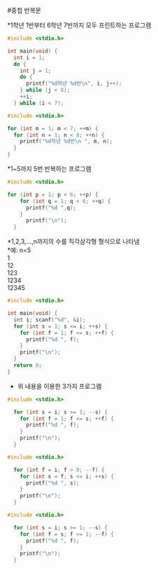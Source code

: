 #중첩 반복문

*1학년 1반부터 6학년 7반까지 모두 프린트하는 프로그램
```c
#include <stdio.h>

int main(void) {
  int i = 1;
  do {
    int j = 1;
    do {
      printf("%d학년 %d반\n", i, j++);
    } while (j < 8);
    ++i;
  } while (i < 7);
  ```
  ```c
#include <stdio.h>

 for (int m = 1; m < 7; ++m) {
    for (int n = 1; n < 8; ++n) {
      printf("%d학년 %d반\n ", m, n);
    }
  }
```
*1~5까지 5번 반복하는 프로그램
```c
#include <stdio.h>

for (int p = 1; p < 6; ++p) {
    for (int q = 1; q < 6; ++q) {
      printf("%d ",q);
    }
      printf("\n");
  }
```
*1,2,3,...,n까지의 수를 직각삼각형 형식으로 나타냄  
*예: n=5  
1  
12  
123  
1234  
12345  
```c
#include <stdio.h>

int main(void) {
  int i; scanf("%d", &i);
  for (int s = 1; s <= i; ++s) {
    for (int f = 1; f <= s; ++f) {
      printf("%d ", f);
    }
    printf("\n");
  }
  return 0;
}
```
* 위 내용을 이용한 3가지 프로그램
```c
#include <stdio.h>

  for (int s = i; s >= 1; --s) {
    for (int f = 1; f <= s; ++f) {
      printf("%d ", f);
    }
    printf("\n");
  }
```
```c
#include <stdio.h>

  for (int f = i; f > 0; --f) {
    for (int s = f; s <= i; ++s) {
      printf("%d ", s);
    }
    printf("\n");
  }
```
```c
#include <stdio.h>

  for (int s = i; s >= 1; --s) {
    for (int f = s; f >= 1; --f) {
      printf("%d ", f);
    }
    printf("\n");
  }
```
